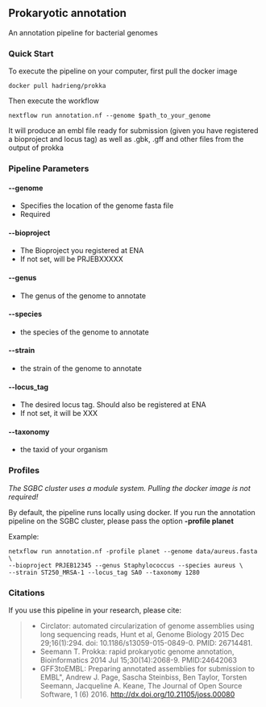 ## Prokaryotic annotation

An annotation pipeline for bacterial genomes

### Quick Start

To execute the pipeline on your computer, first pull the docker image

    docker pull hadrieng/prokka

Then execute the workflow

    nextflow run annotation.nf --genome $path_to_your_genome

It will produce an embl file ready for submission (given you have registered a
bioproject and locus tag) as well as .gbk, .gff and other files from the output
of prokka

### Pipeline Parameters

#### --genome

* Specifies the location of the genome fasta file
* Required

#### --bioproject

* The Bioproject you registered at ENA
* If not set, will be PRJEBXXXXX

#### --genus

* The genus of the genome to annotate

#### --species

* the species of the genome to annotate

#### --strain

* the strain of the genome to annotate

#### --locus_tag

* The desired locus tag. Should also be registered at ENA
* If not set, it will be XXX

#### --taxonomy

* the taxid of your organism

### Profiles

*The SGBC cluster uses a module system. Pulling the docker image is not required!*

By default, the pipeline runs locally using docker. If you run the annotation
pipeline on the SGBC cluster, please pass the option **-profile planet**

Example:

    netxflow run annotation.nf -profile planet --genome data/aureus.fasta \
    --bioproject PRJEB12345 --genus Staphylococcus --species aureus \
    --strain ST250_MRSA-1 --locus_tag SA0 --taxonomy 1280

### Citations

If you use this pipeline in your research, please cite:

> * Circlator: automated circularization of genome assemblies using long sequencing reads, Hunt et al, Genome Biology 2015 Dec 29;16(1):294. doi: 10.1186/s13059-015-0849-0. PMID: 26714481.
> * Seemann T. Prokka: rapid prokaryotic genome annotation, Bioinformatics 2014 Jul 15;30(14):2068-9. PMID:24642063
> * GFF3toEMBL: Preparing annotated assemblies for submission to EMBL", Andrew J. Page, Sascha Steinbiss, Ben Taylor, Torsten Seemann, Jacqueline A. Keane, The Journal of Open Source Software, 1 (6) 2016. http://dx.doi.org/10.21105/joss.00080
